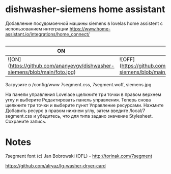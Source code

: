 # dishwasher-siemens home assistant

Добавление посудомоечной машины siemens в lovelas home assistent c использованием интеграции 
https://www.home-assistant.io/integrations/home_connect/

## 
| ON                                                                                     | OFF                                                                          |
|----------------------------------------------------------------------------------------|------------------------------------------------------------------------------|
|![ON] (https://github.com/ananyevgv/dishwasher-siemens/blob/main/foto.jpg)              |![OFF] (https://github.com/ananyevgv/dishwasher-siemens/blob/main/foto2.jpg) 


Загрузите в /config/www  7segment.css, 7segment.woff, siemens.jpg

На панели управления Lovelace щелкните три точки в правом верхнем углу и выберите Редактировать панель управления. Теперь снова щелкните три точки и выберите пункт Управление ресурсами. Нажмите Добавить ресурс в правом нижнем углу, затем введите /local/7 segment.css и убедитесь, что для типа задано значение Stylesheet. Сохраните запись.

# Notes
7segment font (c) Jan Bobrowski (OFL) - http://torinak.com/7segment

https://github.com/alryaz/lg-washer-dryer-card
